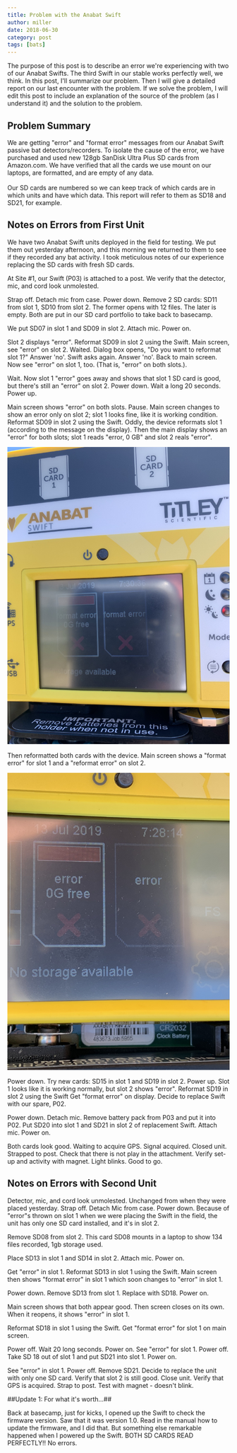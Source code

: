 ```yaml
---
title: Problem with the Anabat Swift
author: miller
date: 2018-06-30
category: post
tags: [bats]
---
```

The purpose of this post is to describe an error we're experiencing with two of our Anabat Swifts.  The third Swift in our stable works perfectly well, we think.  In this post, I'll summarize our problem.  Then I will give a detailed report on our last encounter with the problem.  If we solve the problem, I will edit this post to include an explanation of the source of the problem (as I understand it) and the solution to the problem.

## Problem Summary ##

We are getting "error" and "format error" messages from our Anabat Swift passive bat detectors/recorders.  To isolate the cause of the error, we have purchased and used new 128gb SanDisk Ultra Plus SD cards from Amazon.com.  We have verified that all the cards we use mount on our laptops, are formatted, and are empty of any data.<br><br>Our SD cards are numbered so we can keep track of which cards are in which units and have which data.  This report will refer to them as SD18 and SD21, for example.

## Notes on Errors from First Unit ##

We have two Anabat Swift units deployed in the field for testing.  We put them out yesterday afternoon, and this morning we returned to them to see if they recorded any bat activity.  I took meticulous notes of our experience replacing the SD cards with fresh SD cards.

At Site #1, our Swift (P03) is attached to a post.   We verify that the detector, mic, and cord look unmolested.

Strap off.  Detach mic from case.  Power down.  Remove 2 SD cards:  SD11 from slot 1, SD10 from slot 2.  The former opens with 12 files.  The later is empty.  Both are put in our SD card portfolio to take back to basecamp.

We put SD07 in slot 1 and SD09 in slot 2.  Attach mic. Power on.

Slot 2 displays "error".  Reformat SD09 in slot 2 using the Swift.  Main screen, see "error" on slot 2.  Waited.  Dialog box opens, "Do you want to reformat slot 1?"  Answer 'no'.  Swift asks again.  Answer 'no'.  Back to main screen.  Now see "error" on slot 1, too.  (That is, "error" on both slots.).

Wait.  Now slot 1 "error" goes away and shows that slot 1 SD card is good, but there's still an "error" on slot 2.  Power down.  Wait a long 20 seconds.  Power up.

Main screen shows "error" on both slots.  Pause.  Main screen changes to show an error only on slot 2; slot 1 looks fine, like it is working condition.  Reformat SD09 in slot 2 using the Swift.   Oddly, the device reformats slot 1 (according to the message on the display).  Then the main display shows an "error" for both slots; slot 1 reads "error, 0 GB" and slot 2 reals "error".

![Format error display on Anabat Swift](/assets/images/IMG_0833-768x1024.png)

Then reformatted both cards with the device.  Main screen shows a "format error" for slot 1 and a "reformat error" on slot 2.

![Error displayed on Anabat Swift.](/assets/images/IMG_2635-768x1024.png)

Power down.  Try new cards:  SD15 in slot 1 and SD19 in slot 2.   Power up.  Slot 1 looks like it is working normally, but slot 2 shows "error".  Reformat SD19 in slot 2 using the Swift  Get "format error" on display.  Decide to replace Swift with our spare, P02.

Power down.  Detach mic.  Remove battery pack from P03 and put it into P02.  Put SD20 into slot 1 and SD21 in slot 2 of replacement Swift.  Attach mic.  Power on.

Both cards look good.  Waiting to acquire GPS.  Signal acquired.  Closed unit.  Strapped to post.  Check that there is not play in the attachment.  Verify set-up and activity with magnet.  Light blinks.  Good to go.

## Notes on Errors with Second Unit ##

Detector, mic, and cord look unmolested.  Unchanged from when they were placed yesterday.  Strap off.  Detach Mic from case.  Power down.  Because of "error"s thrown on slot 1 when we were placing the Swift in the field, the unit has only one SD card installed, and it's in slot 2.

Remove SD08 from slot 2.  This card SD08 mounts in a laptop to show 134 files recorded, 1gb storage used.

Place SD13 in slot 1 and SD14 in slot 2.  Attach mic.  Power on.

Get "error" in slot 1.  Reformat SD13 in slot 1 using the Swift.  Main screen then shows "format error" in slot 1 which soon changes to "error" in slot 1.

Power down.  Remove SD13 from slot 1.  Replace with SD18.  Power on.

Main screen shows that both appear good.  Then screen closes on its own.  When it reopens, it shows "error" in slot 1.

Reformat SD18 in slot 1 using the Swift.  Get "format error" for slot 1 on main screen.

Power off.  Wait 20 long seconds.  Power on.  See "error" for slot 1.  Power off.  Take SD 18 out of slot 1 and put SD21 into slot 1.  Power on.

See "error" in slot 1.  Power off.  Remove SD21.  Decide to replace the unit with only one SD card.  Verify that slot 2 is still good.  Close unit.  Verify that GPS is acquired.  Strap to post.  Test with magnet - doesn't blink.

##Update 1:  For what it's worth...##

Back at basecamp, just for kicks, I opened up the Swift to check the firmware version.  Saw that it was version 1.0.  Read in the manual how to update the firmware, and I did that.  But something else remarkable happened when I powered up the Swift.  BOTH SD CARDS READ PERFECTLY!!  No errors.




